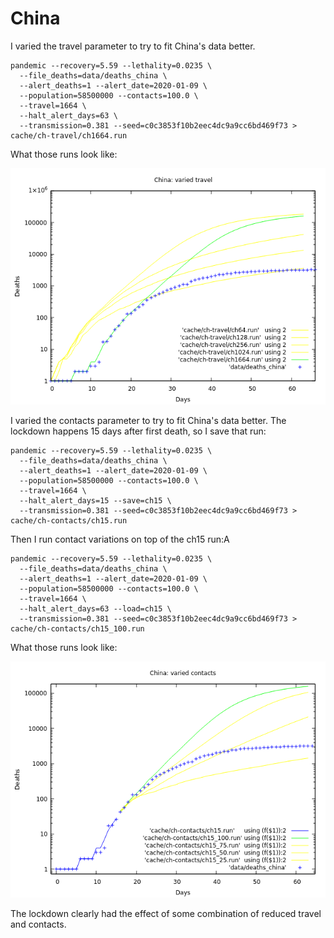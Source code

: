 # China

I varied the travel parameter to try to fit China's data better.

```fish
pandemic --recovery=5.59 --lethality=0.0235 \
  --file_deaths=data/deaths_china \
  --alert_deaths=1 --alert_date=2020-01-09 \
  --population=58500000 --contacts=100.0 \
  --travel=1664 \
  --halt_alert_days=63 \
  --transmission=0.381 --seed=c0c3853f10b2eec4dc9a9cc6bd469f73 > cache/ch-travel/ch1664.run
```

What those runs look like:

![ch varied travels](img/ch_travels.png)

I varied the contacts parameter to try to fit China's data better.
The lockdown happens 15 days after first death, so I save that run:

```fish
pandemic --recovery=5.59 --lethality=0.0235 \
  --file_deaths=data/deaths_china \
  --alert_deaths=1 --alert_date=2020-01-09 \
  --population=58500000 --contacts=100.0 \
  --travel=1664 \
  --halt_alert_days=15 --save=ch15 \
  --transmission=0.381 --seed=c0c3853f10b2eec4dc9a9cc6bd469f73 > cache/ch-contacts/ch15.run
```

Then I run contact variations on top of the ch15 run:A

```fish
pandemic --recovery=5.59 --lethality=0.0235 \
  --file_deaths=data/deaths_china \
  --alert_deaths=1 --alert_date=2020-01-09 \
  --population=58500000 --contacts=100.0 \
  --travel=1664 \
  --halt_alert_days=63 --load=ch15 \
  --transmission=0.381 --seed=c0c3853f10b2eec4dc9a9cc6bd469f73 > cache/ch-contacts/ch15_100.run
```

What those runs look like:

![ch varied contacts](img/ch_contacts.png)

The lockdown clearly had the effect of some combination of reduced travel and contacts.
